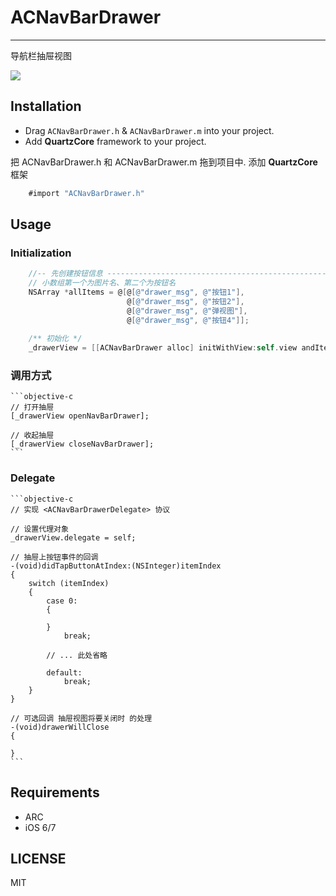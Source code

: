 # ACNavBarDrawer
--------------------

导航栏抽屉视图

<img src="https://github.com/albertgh/ACNavBarDrawer/raw/master/screenshot_0.9.gif"/>

## Installation

* Drag `ACNavBarDrawer.h` & `ACNavBarDrawer.m` into your project.
* Add **QuartzCore** framework to your project.

把 ACNavBarDrawer.h 和 ACNavBarDrawer.m 拖到项目中. 添加 **QuartzCore** 框架

```objective-c
    #import "ACNavBarDrawer.h"
```  

## Usage
	
### Initialization
```objective-c
    //-- 先创建按钮信息 ------------------------------------------------------------------
    // 小数组第一个为图片名、第二个为按钮名
    NSArray *allItems = @[@[@"drawer_msg", @"按钮1"],
                          @[@"drawer_msg", @"按钮2"],
                          @[@"drawer_msg", @"弹视图"],
                          @[@"drawer_msg", @"按钮4"]];
                          
    /** 初始化 */
    _drawerView = [[ACNavBarDrawer alloc] initWithView:self.view andItemInfoArray:allItems];
```  

### 调用方式
	
	```objective-c
	// 打开抽屉
    [_drawerView openNavBarDrawer];

    // 收起抽屉
    [_drawerView closeNavBarDrawer];
    ```

### Delegate

	```objective-c
 	// 实现 <ACNavBarDrawerDelegate> 协议

	// 设置代理对象
	_drawerView.delegate = self;

 	// 抽屉上按钮事件的回调
	-(void)didTapButtonAtIndex:(NSInteger)itemIndex
	{    	    
	    switch (itemIndex)
	    {
	        case 0:
	        {
	            
	        }
	            break;
	            
	        // ... 此处省略

	        default:
	            break;
	    }
	}

	// 可选回调 抽屉视图将要关闭时 的处理
	-(void)drawerWillClose
	{
    
	}
	```

## Requirements

* ARC
* iOS 6/7


## LICENSE

MIT


